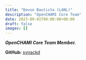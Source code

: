```yaml
---
title: "Devon Bautista (LANL)"
description: "OpenCHAMI Core Team"
date: 2023-09-01T00:00:00+00:00
draft: false
images: []
---
```


*__OpenCHAMI Core Team Member.__*

__GitHub:__ [synackd](https://github.com/synackd)
